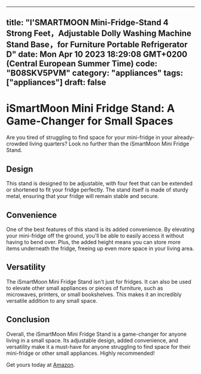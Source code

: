 
---
title: "I'SMARTMOON Mini-Fridge-Stand 4 Strong Feet，Adjustable Dolly Washing Machine Stand Base，for Furniture Portable Refrigerator D" 
date: Mon Apr 10 2023 18:29:08 GMT+0200 (Central European Summer Time)
code: "B08SKV5PVM"
category: "appliances"
tags: ["appliances"] 
draft: false
---
    
# iSmartMoon Mini Fridge Stand: A Game-Changer for Small Spaces

Are you tired of struggling to find space for your mini-fridge in your already-crowded living quarters? Look no further than the iSmartMoon Mini Fridge Stand.

## Design

This stand is designed to be adjustable, with four feet that can be extended or shortened to fit your fridge perfectly. The stand itself is made of sturdy metal, ensuring that your fridge will remain stable and secure.

## Convenience

One of the best features of this stand is its added convenience. By elevating your mini-fridge off the ground, you'll be able to easily access it without having to bend over. Plus, the added height means you can store more items underneath the fridge, freeing up even more space in your living area.

## Versatility

The iSmartMoon Mini Fridge Stand isn't just for fridges. It can also be used to elevate other small appliances or pieces of furniture, such as microwaves, printers, or small bookshelves. This makes it an incredibly versatile addition to any small space.

## Conclusion

Overall, the iSmartMoon Mini Fridge Stand is a game-changer for anyone living in a small space. Its adjustable design, added convenience, and versatility make it a must-have for anyone struggling to find space for their mini-fridge or other small appliances. Highly recommended! 

Get yours today at [Amazon](https://www.amazon.com/ISMARTMOON-Mini-Fridge-Stand-Feet%EF%BC%8CAdjustable-Furniture-Refrigerator/dp/B08SKV5PVM/ref=zg_bs_appliances_sccl_17/138-7030127-8792326?psc=1).